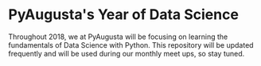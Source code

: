 # PyAugusta's Year of Data Science

Throughout 2018, we at PyAugusta will be focusing on learning the fundamentals of Data Science with Python. This repository will be updated frequently and will be used during our monthly meet ups, so stay tuned.